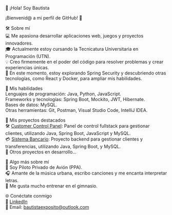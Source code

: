 👋 ¡Hola! Soy Bautista

¡Bienvenid@ a mi perfil de GitHub! 🌟

🛠️ Sobre mí  
💻 Me apasiona desarrollar aplicaciones web, juegos y proyectos innovadores.  
🎓 Actualmente estoy cursando la Tecnicatura Universitaria en Programación (UTN).  
💡 Creo firmemente en el poder del código para resolver problemas y crear experiencias únicas.  
🌱 En este momento, estoy explorando Spring Security y descubriendo otras tecnologías, como React y Docker, para ampliar mis habilidades.  

🚀 Mis habilidades  
Lenguajes de programación: Java, Python, JavaScript.  
Frameworks y tecnologías: Spring Boot, Mockito, JWT, Hibernate.  
Bases de datos: MySQL.  
Otras herramientas: Git, Postman, Visual Studio Code, IntelliJ IDEA.  

📂 Mis proyectos destacados  
🛠️ [Customer Control Panel](https://github.com/bautiexposito/customer-control-panel): Panel de control fullstack para gestionar clientes, utilizando Java, Spring Boot, JavaScript y MySQL.  
💳 [Sistema Bancario](https://github.com/tu-usuario/customer-control-panel): Proyecto backend para gestionar clientes y transferencias, utilizando Java, Spring Boot, y MySQL.  
🦋 Otros proyectos en desarrollo...  

🎵 Algo más sobre mí  
🛫 Soy Piloto Privado de Avión (PPA).  
🎧 Amante de la música urbana, escribo canciones y me encanta interpretar letras.  
💪 Me gusta mucho entrenar en el gimnasio.  

🌐 Conéctate conmigo  
💼 [LinkedIn](https://www.linkedin.com/in/bautistaexposito/)  
📧 Email: bautistaexposito@outlook.com  
